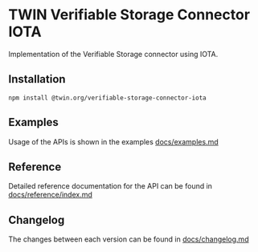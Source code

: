 # TWIN Verifiable Storage Connector IOTA

Implementation of the Verifiable Storage connector using IOTA.

## Installation

```shell
npm install @twin.org/verifiable-storage-connector-iota
```

## Examples

Usage of the APIs is shown in the examples [docs/examples.md](docs/examples.md)

## Reference

Detailed reference documentation for the API can be found in [docs/reference/index.md](docs/reference/index.md)

## Changelog

The changes between each version can be found in [docs/changelog.md](docs/changelog.md)
